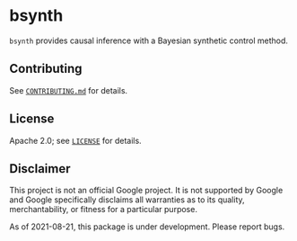 # bsynth

`bsynth` provides causal inference with a Bayesian synthetic control method.

## Contributing

See [`CONTRIBUTING.md`](CONTRIBUTING.md) for details.

## License

Apache 2.0; see [`LICENSE`](LICENSE) for details.

## Disclaimer

This project is not an official Google project. It is not supported by Google
and Google specifically disclaims all warranties as to its quality,
merchantability, or fitness for a particular purpose.

As of 2021-08-21, this package is under development. Please report bugs.
